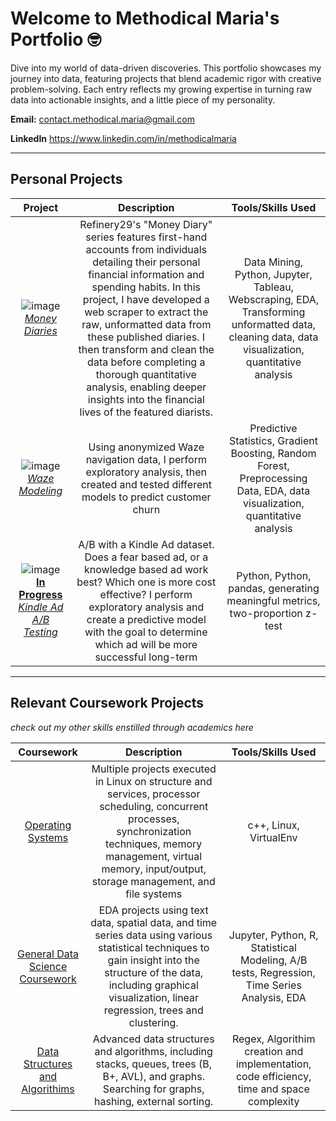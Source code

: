 # Welcome to Methodical Maria's Portfolio 🤓

Dive into my world of data-driven discoveries. This portfolio showcases my journey into data, featuring projects that blend academic rigor with creative problem-solving. Each entry reflects my growing expertise in turning raw data into actionable insights, and a little piece of my personality. 

**Email:** contact.methodical.maria@gmail.com  

**LinkedIn** https://www.linkedin.com/in/methodicalmaria

---
## Personal Projects   


| Project     | Description | Tools/Skills Used |
| :----:      |    :----:   |   :----:      |
| ![image](https://github.com/user-attachments/assets/4b59bbb9-8c7d-4a05-895d-efa344c8e453) [ *Money Diaries*](https://github.com/mgasu/Portfolio/tree/main/Money_Diaries) | Refinery29's "Money Diary" series features first-hand accounts from individuals detailing their personal financial information and spending habits. In this project, I have developed a web scraper to extract the raw, unformatted data from these published diaries. I then transform and clean the data before completing a thorough quantitative analysis, enabling deeper insights into the financial lives of the featured diarists.      | Data Mining, Python, Jupyter, Tableau, Webscraping, EDA, Transforming unformatted data, cleaning data, data visualization, quantitative analysis  |
| ![image](https://lh3.googleusercontent.com/AuI79N0xGtd1W7ARQrlr_1ktLgmamXdTw6bcQjqvoupKbuVSNjX4LMhztGUJbqCfKcnB65n3CD3CTwfPYAfSpsdSdS4YUtCHrmgZNw=h630-w1200)  [*Waze Modeling*](https://github.com/mgasu/Portfolio/tree/main/Waze_Modeling) | Using anonymized Waze navigation data, I perform exploratory analysis, then created and tested different models to predict customer churn | Predictive Statistics, Gradient Boosting, Random Forest, Preprocessing Data, EDA, data visualization, quantitative analysis | 
| ![image](https://qph.cf2.quoracdn.net/main-qimg-3295051d56c0d0e455d026b5dcfb1bb5.webp) [**In Progress** *Kindle Ad A/B Testing*](https://github.com/mgasu/Portfolio/tree/main/Kindle_AB_Testing) | A/B with a Kindle Ad dataset. Does a fear based ad, or a knowledge based ad work best? Which one is more cost effective? I perform exploratory analysis and create a predictive model with the goal to determine which ad will be more successful long-term | Python,  Python, pandas, generating meaningful metrics, two-proportion z-test | 


---
## Relevant Coursework Projects
*check out my other skills enstilled through academics here*

| Coursework   | Description | Tools/Skills Used |
| :----:      |    :----:   |   :----:      |
| [Operating Systems](https://github.com/mgasu/Portfolio/tree/main/Academic_Projects/Operating_Systems) | Multiple projects executed in Linux on structure and services, processor scheduling, concurrent processes, synchronization techniques, memory management, virtual memory, input/output, storage management, and file systems | c++, Linux, VirtualEnv | 
| [General Data Science Coursework](https://github.com/mgasu/Portfolio/tree/main/Academic_Projects/Data_Science_Coursework) | EDA projects using text data, spatial data, and time series data using various statistical techniques to gain insight into the structure of the data, including graphical visualization, linear regression, trees and clustering. | Jupyter, Python, R, Statistical Modeling, A/B tests, Regression, Time Series Analysis, EDA |
| [Data Structures and Algorithims](https://github.com/mgasu/Portfolio/tree/main/Academic_Projects/DataStructures_Algorithims) | Advanced data structures and algorithms, including stacks, queues, trees (B, B+, AVL), and graphs. Searching for graphs, hashing, external sorting. | Regex, Algorithim creation and implementation, code efficiency, time and space complexity | 



